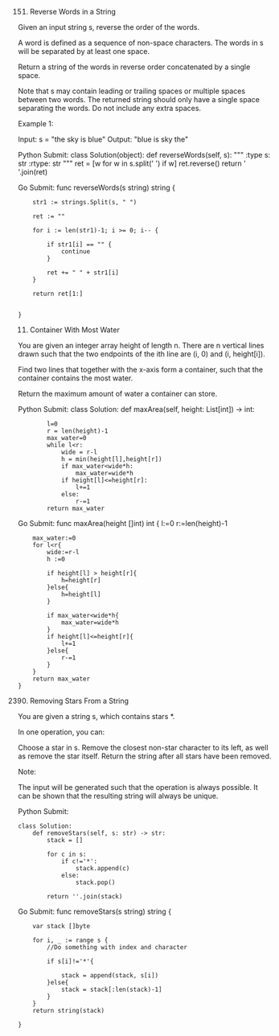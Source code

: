 151. Reverse Words in a String

Given an input string s, reverse the order of the words.

A word is defined as a sequence of non-space characters. The words in s will be separated by at least one space.

Return a string of the words in reverse order concatenated by a single space.

Note that s may contain leading or trailing spaces or multiple spaces between two words. The returned string should only have a single space separating the words. Do not include any extra spaces.

 

Example 1:

Input: s = "the sky is blue"
Output: "blue is sky the"

Python Submit:
    class Solution(object):
        def reverseWords(self, s):
            """
            :type s: str
            :rtype: str
            """
            ret = [w for w in s.split(' ') if w]
            ret.reverse()
            return ' '.join(ret)

Go Submit:
    func reverseWords(s string) string {

        str1 := strings.Split(s, " ")

        ret := ""

        for i := len(str1)-1; i >= 0; i-- {

            if str1[i] == "" {
                continue
            }

            ret += " " + str1[i] 
        }

        return ret[1:]


    }



11. Container With Most Water

You are given an integer array height of length n. There are n vertical lines drawn such that the two endpoints of the ith line are (i, 0) and (i, height[i]).

Find two lines that together with the x-axis form a container, such that the container contains the most water.

Return the maximum amount of water a container can store.


Python Submit:
    class Solution:
        def maxArea(self, height: List[int]) -> int:

            l=0
            r = len(height)-1
            max_water=0
            while l<r:
                wide = r-l
                h = min(height[l],height[r])
                if max_water<wide*h:
                    max_water=wide*h
                if height[l]<=height[r]:
                    l+=1
                else:
                    r-=1
            return max_water



Go Submit:
    func maxArea(height []int) int {
        l:=0
        r:=len(height)-1

        max_water:=0
        for l<r{
            wide:=r-l
            h :=0

            if height[l] > height[r]{
                h=height[r]
            }else{
                h=height[l]
            }

            if max_water<wide*h{
                max_water=wide*h
            }
            if height[l]<=height[r]{
                l+=1
            }else{
                r-=1
            }
        }
        return max_water
    }







2390. Removing Stars From a String

You are given a string s, which contains stars *.

In one operation, you can:

Choose a star in s.
Remove the closest non-star character to its left, as well as remove the star itself.
Return the string after all stars have been removed.

Note:

The input will be generated such that the operation is always possible.
It can be shown that the resulting string will always be unique.


Python Submit:
    

    class Solution:
        def removeStars(self, s: str) -> str:
            stack = []

            for c in s:
                if c!='*':
                    stack.append(c)
                else:
                    stack.pop()
            
            return ''.join(stack)
        


Go Submit:
    func removeStars(s string) string {

        var stack []byte

        for i, _ := range s {
            //Do something with index and character

            if s[i]!='*'{

                stack = append(stack, s[i])
            }else{
                stack = stack[:len(stack)-1]
            }
        }
        return string(stack)

    }